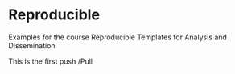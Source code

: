 # Reproducible
Examples for the course Reproducible Templates for Analysis and Dissemination

This is the first push /Pull 
